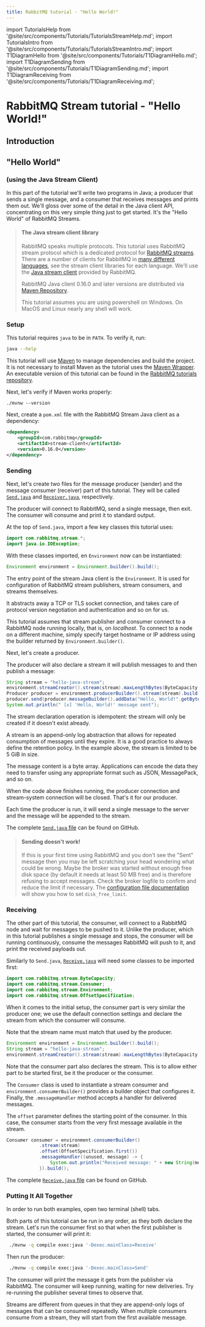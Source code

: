 ```yaml
---
title: RabbitMQ tutorial - "Hello World!"
---
```


<!--
Copyright (c) 2005-2024 Broadcom. All Rights Reserved. The term "Broadcom" refers to Broadcom Inc. and/or its subsidiaries.

All rights reserved. This program and the accompanying materials
are made available under the terms of the under the Apache License,
Version 2.0 (the "License”); you may not use this file except in compliance
with the License. You may obtain a copy of the License at

https://www.apache.org/licenses/LICENSE-2.0

Unless required by applicable law or agreed to in writing, software
distributed under the License is distributed on an "AS IS" BASIS,
WITHOUT WARRANTIES OR CONDITIONS OF ANY KIND, either express or implied.
See the License for the specific language governing permissions and
limitations under the License.
-->

import TutorialsHelp from '@site/src/components/Tutorials/TutorialsStreamHelp.md';
import TutorialsIntro from '@site/src/components/Tutorials/TutorialsStreamIntro.md';
import T1DiagramHello from '@site/src/components/Tutorials/T1DiagramHello.md';
import T1DiagramSending from '@site/src/components/Tutorials/T1DiagramSending.md';
import T1DiagramReceiving from '@site/src/components/Tutorials/T1DiagramReceiving.md';

# RabbitMQ Stream tutorial - "Hello World!"

## Introduction

<TutorialsHelp/>
<TutorialsIntro/>

## "Hello World"

### (using the Java Stream Client)

In this part of the tutorial we'll write two programs in Java; a
producer that sends a single message, and a consumer that receives
messages and prints them out. We'll gloss over some of the detail in
the Java client API, concentrating on this very simple thing just to get
started. It's the "Hello World" of RabbitMQ Streams.


> #### The Java stream client library
>
> RabbitMQ speaks multiple protocols. This tutorial uses RabbitMQ stream protocol which is a dedicated
> protocol for [RabbitMQ streams](/docs/streams). There are a number of clients
> for RabbitMQ in [many different
> languages](/client-libraries/devtools), see the stream client libraries for each language.
> We'll use the [Java stream client](https://github.com/rabbitmq/rabbitmq-stream-java-client) provided by RabbitMQ.
>
> RabbitMQ Java client 0.16.0 and later versions are distributed
> via [Maven Repository](https://mvnrepository.com/artifact/com.rabbitmq/stream-client).
>
> This tutorial assumes you are using powershell on Windows. On MacOS and Linux nearly
> any shell will work.

### Setup

This tutorial requires `java` to be in `PATH`. To verify it, run:

``` bash
java --help
```

This tutorial will use [Maven](https://maven.apache.org/) to manage dependencies and build the project.
It is not necessary to install Maven as the tutorial uses the [Maven Wrapper](https://maven.apache.org/wrapper/).
An executable version of this tutorial can be found in the [RabbitMQ tutorials repository](https://github.com/rabbitmq/rabbitmq-tutorials/blob/main/java-stream-mvn/).

Next, let's verify if Maven works properly:

``` shell
./mvnw --version
```

Next, create a `pom.xml` file with the RabbitMQ Stream Java client as a dependency:

```xml
<dependency>
    <groupId>com.rabbitmq</groupId>
    <artifactId>stream-client</artifactId>
    <version>0.16.0</version>
</dependency>
```

### Sending

Next, let's create two files for the message producer (sender) and the message consumer (receiver) part of this tutorial.
They will be called  [`Send.java`](https://github.com/rabbitmq/rabbitmq-tutorials/blob/main/java-stream-mvn/src/main/java/Send.java) and
[`Receiver.java`](https://github.com/rabbitmq/rabbitmq-tutorials/blob/main/java-stream-mvn/src/main/java/Receiver.java), respectively.

The producer will connect to RabbitMQ, send a single message, then exit. The consumer will consume and print it
to standard output.

At the top of `Send.java`, import a few key classes this tutorial uses:

```java
import com.rabbitmq.stream.*;
import java.io.IOException;
```

With these classes imported, en `Environment` now can be instantiated:

```java
Environment environment = Environment.builder().build();
```

The entry point of the stream Java client is the `Environment`.
It is used for configuration of RabbitMQ stream publishers, stream consumers,
and streams themselves.

It abstracts away a TCP or TLS socket connection, and takes care of
protocol version negotiation and authentication and so on for us.

This tutorial assumes that stream publisher and consumer connect to
a RabbitMQ node running locally, that is, on _localhost_. To connect to a node on a different
machine, simply specify target hostname or IP address using the builder
returned by `Environment.builder()`.

Next, let's create a producer.

The producer will also declare a stream it will publish messages to and then publish a message:

```java
String stream = "hello-java-stream";
environment.streamCreator().stream(stream).maxLengthBytes(ByteCapacity.GB(5)).create();
Producer producer = environment.producerBuilder().stream(stream).build();
producer.send(producer.messageBuilder().addData("Hello, World!".getBytes()).build(), null);
System.out.println(" [x] 'Hello, World!' message sent");
```

The stream declaration operation is idempotent: the stream will only be created if it doesn't exist already.

A stream is an append-only log abstraction that allows for repeated consumption of messages until they expire.
It is a good practice to always define the retention policy. In the example above,
the stream is limited to be 5 GiB in size.

The message content is a byte array. Applications can encode the data they need to transfer using any
appropriate format such as JSON, MessagePack, and so on.

When the code above finishes running, the producer connection and stream-system
connection will be closed. That's it for our producer.

Each time the producer is run, it will send a single message to the server and the message will be
appended to the stream.

The complete [`Send.java` file](https://github.com/rabbitmq/rabbitmq-tutorials/blob/main/java-stream-mvn/src/main/java/Send.java) can
be found on GitHub.

> #### Sending doesn't work!
>
> If this is your first time using RabbitMQ and you don't see the "Sent"
> message then you may be left scratching your head wondering what could
> be wrong. Maybe the broker was started without enough free disk space
> (by default it needs at least 50 MB free) and is therefore refusing to
> accept messages. Check the broker logfile to confirm and reduce the
> limit if necessary. The [configuration file documentation](/docs/configure#config-items)
> will show you how to set <code>disk_free_limit</code>.

### Receiving

The other part of this tutorial, the consumer, will connect to a RabbitMQ node and
wait for messages to be pushed to it. Unlike the producer, which in this tutorial publishes a single message and stops,
the consumer will be running continuously, consume the messages RabbitMQ will push to it, and print the received payloads out.

Similarly to `Send.java`, [`Receive.java`](https://github.com/rabbitmq/rabbitmq-tutorials/blob/main/java-stream-mvn/src/main/java/Receive.java)
will need some classes to be imported first:

```java
import com.rabbitmq.stream.ByteCapacity;
import com.rabbitmq.stream.Consumer;
import com.rabbitmq.stream.Environment;
import com.rabbitmq.stream.OffsetSpecification;
```

When it comes to the initial setup, the consumer part
is very similar the producer one; we use the default connection
settings and declare the stream from which the consumer will consume.

Note that the stream name must match that used by the producer.

```java
Environment environment = Environment.builder().build();
String stream = "hello-java-stream";
environment.streamCreator().stream(stream).maxLengthBytes(ByteCapacity.GB(5)).create();
```

Note that the consumer part also declares the stream. This is to allow either part to be started
first, be it the producer or the consumer.

The `Consumer` class is used to instantiate a stream consumer and `environment.consumerBuilder()`
provides a builder object that configures it.
Finally, the `.messageHandler` method accepts a handler for delivered messages.

The `offset` parameter defines the starting point of the consumer.
In this case, the consumer starts from the very first message available in the stream.

```java
Consumer consumer = environment.consumerBuilder()
            .stream(stream)
            .offset(OffsetSpecification.first())
            .messageHandler((unused, message) -> {
                System.out.println("Received message: " + new String(message.getBodyAsBinary()));
            }).build();
```

The complete [`Receive.java` file](https://github.com/rabbitmq/rabbitmq-tutorials/blob/main/java-stream-mvn/src/main/java/Receive.java)
can be found on GitHub.

### Putting It All Together

In order to run both examples, open two terminal (shell) tabs.

Both parts of this tutorial can be run in any order, as they both declare the stream.
Let's run the consumer first so that when the first publisher is started, the consumer
will print it:

``` bash
 ./mvnw -q compile exec:java '-Dexec.mainClass=Receive'
```

Then run the producer:

``` bash
 ./mvnw -q compile exec:java '-Dexec.mainClass=Send'
```

The consumer will print the message it gets from the publisher via
RabbitMQ. The consumer will keep running, waiting for new deliveries. Try re-running
the publisher several times to observe that.

Streams are different from queues in that they are append-only logs of messages
that can be consumed repeatedly.
When multiple consumers consume from a stream, they will start from the first available message.
